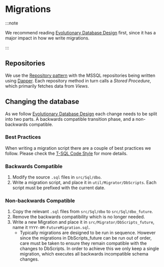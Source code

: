# Migrations

:::note

We recommend reading [Evolutionary Database Design](./edd.md) first, since it has a major impact in
how we write migrations.

:::

## Repositories

We use the [Repository pattern][repository] with the MSSQL repositories being written using
[Dapper][dapper]. Each repository method in turn calls a _Stored Procedure_, which primarily fetches
data from _Views_.

## Changing the database

As we follow [Evolutionary Database Design](./edd.md) each change needs to be split into two parts.
A backwards compatible transition phase, and a non-backwards compatible.

### Best Practices

When writing a migration script there are a couple of best practices we follow. Please check the
[T-SQL Code Style][code-style-sql] for more details.

### Backwards Compatible

1. Modify the source `.sql` files in `src/Sql/dbo`.
2. Write a migration script, and place it in `util/Migrator/DbScripts`. Each script must be prefixed
   with the current date.

### Non-backwards Compatible

1. Copy the relevant `.sql` files from `src/Sql/dbo` to `src/Sql/dbo_future`.
2. Remove the backwards compatibility which is no longer needed.
3. Write a new Migration and place it in `src/Migrator/DbScripts_future`, name it
   `YYYY-0M-FutureMigration.sql`.
   - Typically migrations are designed to be run in sequence. However since the migrations in
     DbScripts_future can be run out of order, care must be taken to ensure they remain compatible
     with the changes to DbScripts. In order to achieve this we only keep a single migration, which
     executes all backwards incompatible schema changes.

[repository]:
  https://docs.microsoft.com/en-us/dotnet/architecture/microservices/microservice-ddd-cqrs-patterns/infrastructure-persistence-layer-design
[dapper]: https://github.com/DapperLib/Dapper
[code-style-sql]: ../../code-style/sql.md
